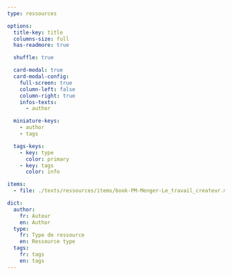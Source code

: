 ```yaml
---
type: ressources

options:
  title-key: title
  columns-size: full
  has-readmore: true

  shuffle: true

  card-modal: true
  card-modal-config:
    full-screen: true
    column-left: false
    column-right: true
    infos-texts: 
      - author

  miniature-keys: 
    - author
    - tags

  tags-keys: 
    - key: type
      color: primary
    - key: tags
      color: info

items:
  - file: ./texts/ressources/items/book-PM-Menger-Le_travail_createur.md

dict:
  author:
    fr: Auteur
    en: Author
  type:
    fr: Type de ressource
    en: Ressource type
  tags:
    fr: tags
    en: tags
---
```

